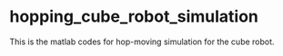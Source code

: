 # hopping_cube_robot_simulation
This is the matlab codes for hop-moving simulation for the cube robot.
